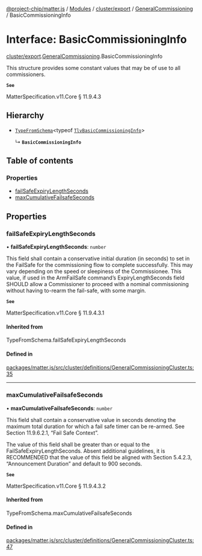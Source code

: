[@project-chip/matter.js](../README.md) / [Modules](../modules.md) / [cluster/export](../modules/cluster_export.md) / [GeneralCommissioning](../modules/cluster_export.GeneralCommissioning.md) / BasicCommissioningInfo

# Interface: BasicCommissioningInfo

[cluster/export](../modules/cluster_export.md).[GeneralCommissioning](../modules/cluster_export.GeneralCommissioning.md).BasicCommissioningInfo

This structure provides some constant values that may be of use to all commissioners.

**`See`**

MatterSpecification.v11.Core § 11.9.4.3

## Hierarchy

- [`TypeFromSchema`](../modules/tlv_export.md#typefromschema)\<typeof [`TlvBasicCommissioningInfo`](../modules/cluster_export.GeneralCommissioning.md#tlvbasiccommissioninginfo)\>

  ↳ **`BasicCommissioningInfo`**

## Table of contents

### Properties

- [failSafeExpiryLengthSeconds](cluster_export.GeneralCommissioning.BasicCommissioningInfo.md#failsafeexpirylengthseconds)
- [maxCumulativeFailsafeSeconds](cluster_export.GeneralCommissioning.BasicCommissioningInfo.md#maxcumulativefailsafeseconds)

## Properties

### failSafeExpiryLengthSeconds

• **failSafeExpiryLengthSeconds**: `number`

This field shall contain a conservative initial duration (in seconds) to set in the FailSafe for the
commissioning flow to complete successfully. This may vary depending on the speed or sleepiness of the
Commissionee. This value, if used in the ArmFailSafe command’s ExpiryLengthSeconds field SHOULD allow a
Commissioner to proceed with a nominal commissioning without having to-rearm the fail-safe, with some margin.

**`See`**

MatterSpecification.v11.Core § 11.9.4.3.1

#### Inherited from

TypeFromSchema.failSafeExpiryLengthSeconds

#### Defined in

[packages/matter.js/src/cluster/definitions/GeneralCommissioningCluster.ts:35](https://github.com/project-chip/matter.js/blob/0c058ae17fdba4c0b89b8b13c309011d51782299/packages/matter.js/src/cluster/definitions/GeneralCommissioningCluster.ts#L35)

___

### maxCumulativeFailsafeSeconds

• **maxCumulativeFailsafeSeconds**: `number`

This field shall contain a conservative value in seconds denoting the maximum total duration for which a
fail safe timer can be re-armed. See Section 11.9.6.2.1, “Fail Safe Context”.

The value of this field shall be greater than or equal to the FailSafeExpiryLengthSeconds. Absent additional
guidelines, it is RECOMMENDED that the value of this field be aligned with Section 5.4.2.3, “Announcement
Duration” and default to 900 seconds.

**`See`**

MatterSpecification.v11.Core § 11.9.4.3.2

#### Inherited from

TypeFromSchema.maxCumulativeFailsafeSeconds

#### Defined in

[packages/matter.js/src/cluster/definitions/GeneralCommissioningCluster.ts:47](https://github.com/project-chip/matter.js/blob/0c058ae17fdba4c0b89b8b13c309011d51782299/packages/matter.js/src/cluster/definitions/GeneralCommissioningCluster.ts#L47)
